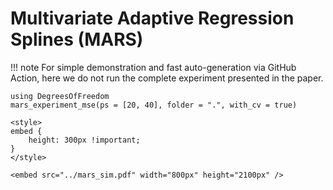 # Multivariate Adaptive Regression Splines (MARS)

!!! note
    For simple demonstration and fast auto-generation via GitHub Action, here we do not run the complete experiment presented in the paper. 

```@example
using DegreesOfFreedom
mars_experiment_mse(ps = [20, 40], folder = ".", with_cv = true)
```

```@raw html
<style>
embed {
    height: 300px !important;
}
</style>

<embed src="../mars_sim.pdf" width="800px" height="2100px" />
```